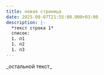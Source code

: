 ```yaml
---
title: новая страница
date: 2025-09-07T21:55:00.000+03:00
description: |-
  *текст строка 1*
  список:
  1. п1
  1. п2
  1. п3
---
```

\_остальной текст\_
